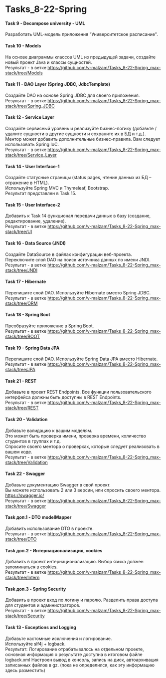 # Tasks_8-22-Spring
#### Task 9 - Decompose university - UML
Разработать UML-модель приложения "Университетское расписание".

#### Task 10 - Models  
На основе диаграммы классов UML из предыдущей задачи, создайте новый проект Java и классы сущностей.  
Результат - в ветке https://github.com/v-malzam/Tasks_8-22-Spring_max-stack/tree/Models

#### Task 11 - DAO Layer (Spring JDBC, JdbcTemplate)  
Создайте DAO на основе Spring JDBC для своего приложения.  
Результат - в ветке https://github.com/v-malzam/Tasks_8-22-Spring_max-stack/tree/Spring_JDBC

#### Task 12 - Service Layer  
Создайте сервисный уровень и реализуйте бизнес-логику (добавьте / удалите сущности в другие сущности и сохраните их в БД и т.д.). Ментор может добавить дополнительные бизнес-правила. Вам следует использовать Spring IoC.  
Результат - в ветке https://github.com/v-malzam/Tasks_8-22-Spring_max-stack/tree/Service_Layer

#### Task 14 - User Interface-1  
Создайте статусные страницы (status pages, чтение данных из БД – отражение в HTML).  
Используйте Spring MVC и Thymeleaf, Bootstrap.  
Результат представлен в Task 15.

#### Task 15 - User Interface-2  
Добавить к Task 14 функционал передачи данных в базу (создание, редактирование, удаление).  
Результат - в ветке https://github.com/v-malzam/Tasks_8-22-Spring_max-stack/tree/UI

#### Task 16 - Data Source (JNDI)  
Создайте DataSource в файлах конфигурации веб-проекта. Переключите слой DAO на поиск источника данных по имени JNDI.  
Результат - в ветке https://github.com/v-malzam/Tasks_8-22-Spring_max-stack/tree/JNDI

#### Task 17 - Hibernate  
Перепишите слой DAO. Используйте Hibernate вместо Spring JDBC.  
Результат - в ветке https://github.com/v-malzam/Tasks_8-22-Spring_max-stack/tree/ORM

#### Task 18 - Spring Boot  
Преобразуйте приложение в Spring Boot.  
Результат - в ветке https://github.com/v-malzam/Tasks_8-22-Spring_max-stack/tree/BOOT

#### Task 19 - Spring Data JPA  
Перепишите слой DAO. Используйте Spring Data JPA вместо Hibernate.  
Результат - в ветке https://github.com/v-malzam/Tasks_8-22-Spring_max-stack/tree/JPA

#### Task 21 - REST  
Добавьте в проект REST Endpoints. Все функции пользовательского интерфейса должны быть доступны в REST Endpoints.  
Результат - в ветке https://github.com/v-malzam/Tasks_8-22-Spring_max-stack/tree/REST

#### Task 20 - Validation

Добавьте валидацию к вашим моделям.  
Это может быть проверка имени, проверка времени, количество студентов в группах и т.д.  
Спросите своего ментора о проверках, которые следует реализовать в вашем коде.  
Результат - в ветке https://github.com/v-malzam/Tasks_8-22-Spring_max-stack/tree/Validation

#### Task 22 - Swagger  

Добавьте документацию Swagger в свой проект.  
Вы можете использовать 2 или 3 версии, или спросить своего ментора.  
https://swagger.io/  
Результат - в ветке https://github.com/v-malzam/Tasks_8-22-Spring_max-stack/tree/Swagger

#### Task доп.1 - DTO modelMapper  
Добавить использование DTO в проекте.  
Результат - в ветке https://github.com/v-malzam/Tasks_8-22-Spring_max-stack/tree/DTO

#### Task доп.2 - Интернационализация, cookies  
Добавить в проект интернационализацию. Выбор языка должен запоминаться в cookies.  
Результат - в ветке https://github.com/v-malzam/Tasks_8-22-Spring_max-stack/tree/Intern

#### Task доп.3 - Spring Security  
Добавить в проект вход по логину и паролю. Разделить права доступа для студентов и администраторов.  
Результат - в ветке https://github.com/v-malzam/Tasks_8-22-Spring_max-stack/tree/Security

#### Task 13 - Exceptions and Logging  
Добавьте кастомные исключения и логирование.  
Используйте slf4j + logback.  
Результат: Логирование отрабатывалось на отдельном проекте, основная информация о результате доступна в итоговом файле logback.xml Настроен вывод в консоль, запись на диск, автоархивация записанных файлов в gz. (пока не определился, как эту информацию здесь разместить)
